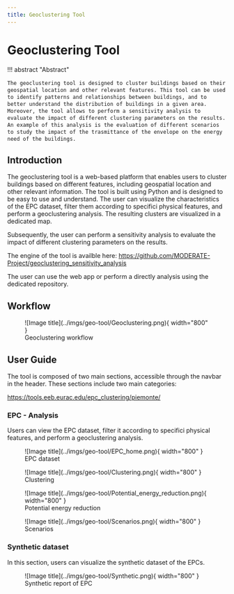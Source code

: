 ```yaml
---
title: Geoclustering Tool 
---
```


# Geoclustering Tool

!!! abstract "Abstract"

    The geoclustering tool is designed to cluster buildings based on their geospatial location and other relevant features. This tool can be used to identify patterns and relationships between buildings, and to better understand the distribution of buildings in a given area.
    Moreover, the tool allows to perform a sensitivity analysis to evaluate the impact of different clustering parameters on the results. An example of this analysis is the evaluation of different scenarios to study the impact of the trasmittance of the envelope on the energy need of the buildings.

## Introduction

The geoclustering tool is a web-based platform that enables users to cluster buildings based on different features, including geospatial location and other relevant information. The tool is built using Python and is designed to be easy to use and understand. 
The user can visualize the characteristics of the EPC dataset, filter them according to specifici physical features, and perform a geoclustering analysis. 
The resulting clusters are visualized in a dedicated map.

Subsequently, the user can perform a sensitivity analysis to evaluate the impact of different clustering parameters on the results. 

The engine of the tool is availble here: 
https://github.com/MODERATE-Project/geoclustering_sensitivity_analysis

The user can use the web app or perform a directly analysis using the dedicated repository.

## Workflow

<figure markdown="span">
  ![Image title](../imgs/geo-tool/Geoclustering.png){ width="800" }
  <figcaption>Geoclustering workflow</figcaption>
</figure>

## User Guide

The tool is composed of two main sections, accessible through the navbar in the header. These sections include two main categories:

https://tools.eeb.eurac.edu/epc_clustering/piemonte/

### EPC - Analysis

Users can view the EPC dataset, filter it according to specifici physical features, and perform a geoclustering analysis.

<figure markdown="span">
  ![Image title](../imgs/geo-tool/EPC_home.png){ width="800" }
  <figcaption>EPC dataset</figcaption>
</figure>

<figure markdown="span">
  ![Image title](../imgs/geo-tool/Clustering.png){ width="800" }
  <figcaption>Clustering</figcaption>
</figure>

<figure markdown="span">
  ![Image title](../imgs/geo-tool/Potential_energy_reduction.png){ width="800" }
  <figcaption>Potential energy reduction</figcaption>
</figure>

<figure markdown="span">
  ![Image title](../imgs/geo-tool/Scenarios.png){ width="800" }
  <figcaption>Scenarios</figcaption>
</figure>

### Synthetic dataset

In this section, users can visualize the synthetic dataset of the EPCs.

<figure markdown="span">
  ![Image title](../imgs/geo-tool/Synthetic.png){ width="800" }
  <figcaption>Synthetic report of EPC </figcaption>
</figure>

